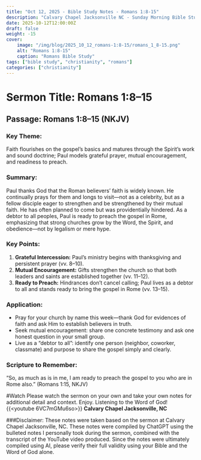 ```yaml
---
title: "Oct 12, 2025 - Bible Study Notes - Romans 1:8-15"
description: "Calvary Chapel Jacksonville NC - Sunday Morning Bible Study for 10/12/2025"
date: 2025-10-12T12:00:00Z
draft: false
weight: -15
cover:
    image: "/img/blog/2025_10_12_romans-1:8-15/romans_1_8-15.png"
    alt: "Romans 1:8-15"
    caption: "Romans Bible Study"
tags: ["bible study", "christianity", "romans"]
categories: ["christianity"]
---
```


# Sermon Title: Romans 1:8–15
## Passage: Romans 1:8–15 (NKJV)
### Key Theme:
Faith flourishes on the gospel’s basics and matures through the Spirit’s work and sound doctrine; Paul models grateful prayer, mutual encouragement, and readiness to preach.

### Summary:
Paul thanks God that the Roman believers’ faith is widely known. He continually prays for them and longs to visit—not as a celebrity, but as a fellow disciple eager to strengthen and be strengthened by their mutual faith. He has often planned to come but was providentially hindered. As a debtor to all peoples, Paul is ready to preach the gospel in Rome, emphasizing that strong churches grow by the Word, the Spirit, and obedience—not by legalism or mere hype.

### Key Points:
1. **Grateful Intercession:** Paul’s ministry begins with thanksgiving and persistent prayer (vv. 8–10).
2. **Mutual Encouragement:** Gifts strengthen the church so that both leaders and saints are established together (vv. 11–12).
3. **Ready to Preach:** Hindrances don’t cancel calling; Paul lives as a debtor to all and stands ready to bring the gospel in Rome (vv. 13–15).

### Application:
- Pray for your church by name this week—thank God for evidences of faith and ask Him to establish believers in truth.  
- Seek mutual encouragement: share one concrete testimony and ask one honest question in your small group.  
- Live as a “debtor to all”: identify one person (neighbor, coworker, classmate) and purpose to share the gospel simply and clearly.

### Scripture to Remember:
“So, as much as is in me, I am ready to preach the gospel to you who are in Rome also.” (Romans 1:15, NKJV)

#Watch Please watch the sermon on your own and take your own notes for additional detail and context. Enjoy. Listening to the Word of God!  {{<youtube 6VC7mGMu6so>}} **Calvary Chapel Jacksonville, NC** 

###Disclaimer:
These notes were taken based on the sermon at Calvary Chapel Jacksonville, NC. These notes were compiled by ChatGPT using the bulleted notes I personally took during the sermon, combined with the transcript of the YouTube video produced. Since the notes were ultimately compiled using AI, please verify their full validity using your Bible and the Word of God alone.